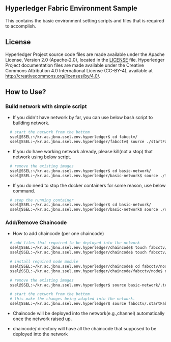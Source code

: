 ## Hyperledger Fabric Environment Sample

This contains the basic environment setting scripts and files that is required to accomplish.

## License <a name="license"></a>

Hyperledger Project source code files are made available under the Apache License, Version 2.0 (Apache-2.0), located in the [LICENSE](LICENSE) file. Hyperledger Project documentation files are made available under the Creative Commons Attribution 4.0 International License (CC-BY-4), available at http://creativecommons.org/licenses/by/4.0/.

## How to Use?

### Build network with simple script

- If you didn't have network by far, you can use below bash script to building network.

```sh
  # start the network from the bottom
  ssel@SSEL:~/kr.ac.jbnu.ssel.env.hyperledger$ cd fabcctv/
  ssel@SSEL:~/kr.ac.jbnu.ssel.env.hyperledger/fabcctv$ source ./startFabric.sh
```

- If you do have working network already, please kill(not a stop) that network using below script.

```sh
  # remove the existing images
  ssel@SSEL:~/kr.ac.jbnu.ssel.env.hyperledger$ cd basic-network/
  ssel@SSEL:~/kr.ac.jbnu.ssel.env.hyperledger/basic-network$ source ./teardown.sh
```

- If you do need to stop the docker containers for some reason, use below command.

```sh
  # stop the running container
  ssel@SSEL:~/kr.ac.jbnu.ssel.env.hyperledger$ cd basic-network/
  ssel@SSEL:~/kr.ac.jbnu.ssel.env.hyperledger/basic-network$ source ./stop.sh
```

### Add/Remove Chaincode

- How to add chaincode (per one chaincode)

```sh
  # add files that required to be deployed into the network
  ssel@SSEL:~/kr.ac.jbnu.ssel.env.hyperledger/chaincode$ touch fabcctv/go/newchaincode.go
  ssel@SSEL:~/kr.ac.jbnu.ssel.env.hyperledger/chaincode$ touch fabcctv/node/newchaincode.js

  # install required node module
  ssel@SSEL:~/kr.ac.jbnu.ssel.env.hyperledger/chaincode$ cd fabcctv/node/
  ssel@SSEL:~/kr.ac.jbnu.ssel.env.hyperledger/chaincode/fabcctv/node$ npm install

  # remove the existing images
  ssel@SSEL:~/kr.ac.jbnu.ssel.env.hyperledger$ source basic-network/.teardown.sh

  # start the network from the bottom
  # this make the changes being adapted into the network.
  ssel@SSEL:~/kr.ac.jbnu.ssel.env.hyperledger$ source fabcctv/.startFabric.sh
```

- Chaincode will be deployed into the network(e.g.,channel) automatically once the network raised up.

- chaincode/ directory will have all the chaincode that supposed to be deployed into the network
